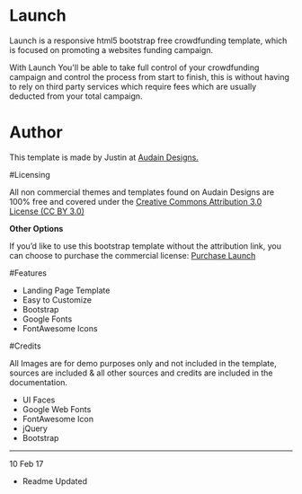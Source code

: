 # Launch
Launch is a responsive html5 bootstrap free crowdfunding template, which is focused on promoting a websites funding campaign.

With Launch You'll be able to take full control of your crowdfunding campaign and control the process from start to finish, this is without having to rely on third party services which require fees which are usually deducted from your total campaign.

# Author

This template is made by Justin at [Audain Designs.](http://themes.audaindesigns.com)

#Licensing

All non commercial themes and templates found on Audain Designs are 100% free and covered under the [Creative Commons Attribution 3.0 License (CC BY 3.0)](http://creativecommons.org/licenses/by/3.0/)

**Other Options**

If you’d like to use this bootstrap template without the attribution link, you can choose to purchase the commercial license: [Purchase Launch](http://bit.ly/2kAgb8K)

#Features

- Landing Page Template
- Easy to Customize
- Bootstrap
- Google Fonts
- FontAwesome Icons

#Credits

All Images are for demo purposes only and not included in the template, sources are included & all other sources and credits are included in the documentation.

- UI Faces
- Google Web Fonts
- FontAwesome Icon
- jQuery
- Bootstrap

---

10 Feb 17
- Readme Updated
